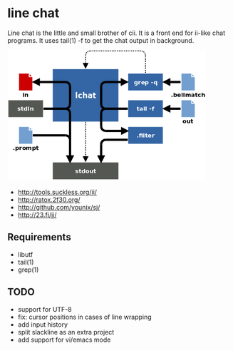line chat
=========

Line chat is the little and small brother of cii.  It is a front end for
ii-like chat programs.  It uses tail(1) -f to get the chat output in
background.

![lchat](/lchat.png)

 * http://tools.suckless.org/ii/
 * http://ratox.2f30.org/
 * http://github.com/younix/sj/
 * http://23.fi/jj/

Requirements
------------

 * libutf
 * tail(1)
 * grep(1)

TODO
----

 * support for UTF-8
 * fix: cursor positions in cases of line wrapping
 * add input history
 * split slackline as an extra project
 * add support for vi/emacs mode
